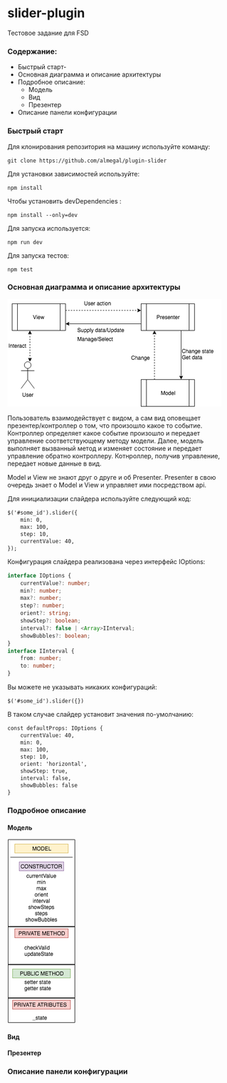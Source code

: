 # slider-plugin
Тестовое задание для FSD
### Содержание:
- Быстрый старт- 
- Основная диаграмма и описание архитектуры
- Подробное описание:
  - Модель
  - Вид
  - Презентер
- Описание панели конфигурации


### Быстрый старт
Для клонирования репозитория на машину используйте команду:
```
git clone https://github.com/almegal/plugin-slider
```

Для установки зависимостей используйте:
```
npm install
```

Чтобы установить devDependencies :
```
npm install --only=dev
```

Для запуска используется: 
```
npm run dev
```

Для запуска тестов:
```
npm test
```

### Основная диаграмма и описание архитектуры

![diagramma](https://github.com/almegal/plugin-slider/blob/master/slider-plugin.png)

Пользователь взаимодействует с видом, а сам вид оповещает презентер/контроллер о том, что произошло какое то событие. Контроллер определяет какое событие произошло и передает управление соответствующему методу модели. Далее, модель выполняет вызванный метод и изменяет состояние и передает управление обратно контроллеру. Котнроллер, получив управление, передает новые данные в вид.

Model и View не знают друг о друге и об Presenter. Presenter в свою очередь знает о Model и View и управляет ими посредством api.

Для инициализации слайдера используйте следующий код:
```
$('#some_id').slider({
	min: 0,
	max: 100,
	step: 10,
	currentValue: 40,
});
```

Конфигурация слайдера реализована через интерфейс IOptions:
```typescript
interface IOptions {
	currentValue?: number;
	min?: number;
	max?: number;
	step?: number;
	orient?: string;
	showStep?: boolean;
	interval?: false | <Array>IInterval;
	showBubbles?: boolean;
}
interface IInterval {
	from: number;
	to: number;
}
```


Вы можете не указывать никаких конфигураций:
```
$('#some_id').slider({})
```

В таком случае слайдер установит значения по-умолчанию:
```typesccript
const defaultProps: IOptions {
	currentValue: 40,
	min: 0,
	max: 100,
	step: 10,
	orient: 'horizontal',
	showStep: true,
	interval: false,
	showBubbles: false
}
```


### Подробное описание

#### Модель

![diagramma model](https://github.com/almegal/plugin-slider/blob/master/model.png)

#### Вид
#### Презентер

### Описание панели конфигурации